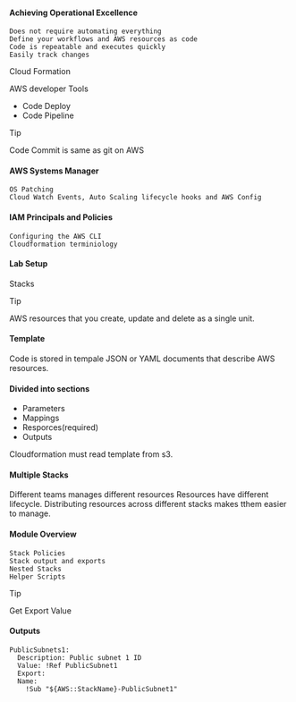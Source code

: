 #### Achieving Operational Excellence
```
Does not require automating everything
Define your workflows and AWS resources as code
Code is repeatable and executes quickly
Easily track changes 
```

Cloud Formation

AWS developer Tools 
- Code Deploy
- Code Pipeline

> [!TIP]
> Code Commit is same as git on AWS

#### AWS Systems Manager
```
OS Patching
Cloud Watch Events, Auto Scaling lifecycle hooks and AWS Config
```
#### IAM Principals and Policies
```
Configuring the AWS CLI
Cloudformation terminiology
```
#### Lab Setup

Stacks

> [!TIP]
> AWS resources that you create, update and delete as a single unit.

#### Template

Code is stored in tempale
JSON or YAML documents that describe AWS resources.

#### Divided into sections

- Parameters
- Mappings
- Resporces(required)
- Outputs

Cloudformation must read template from s3.

#### Multiple Stacks

Different teams manages different resources
Resources have different lifecycle.
Distributing resources across different stacks makes tthem easier to  manage.

#### Module Overview
```
Stack Policies
Stack output and exports
Nested Stacks
Helper Scripts
```

> [!TIP]
> Get Export Value

#### Outputs
```
PublicSubnets1:
  Description: Public subnet 1 ID
  Value: !Ref PublicSubnet1
  Export:
  Name:
    !Sub "${AWS::StackName}-PublicSubnet1"
```

